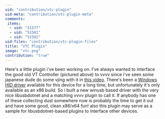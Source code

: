 ```yaml
---
uid: "contribution/vtc-plugin"
uid-meta: "contribution/vtc-plugin-meta"
comments: 
 items: 
  - uid: "51577"
  - uid: "51581"
  - uid: "51582"
uid-files: "contribution/vtc-plugin-files"
title: "VTC Plugin"
image: "vtc.png"
contribution: "true"
---
```


Here's a little plugin i've been working on. I've always wanted to interface the good old VT Controller (pictured above) to vvvv since i've seen some japanese dude do some vjing with it in [this video](http://www.youtube.com/watch?v=dt-1QCFEnBE).
There's been a [Windows HID driver](http://www.tamanegi.org/prog/vtchid/) available for this device for a long time, but unfortunately it's only available as an x86 build. So i built a new winusb based driver with the very nice libusbdotnet and a matching vvvv plugin to call it. If anybody has one of these collecting dust somewhere now is probably the time to get it out and have some good, clean x86/x64 fun!
also this plugin may serve as a sample for libusbdotnet-based plugins to interface other devices.